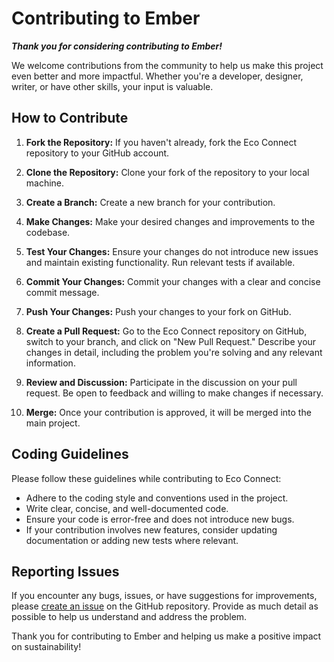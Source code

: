 # Contributing to Ember

***Thank you for considering contributing to Ember!***

We welcome contributions from the community to help us make this project even better and more impactful. Whether you're a developer, designer, writer, or have other skills, your input is valuable.

## How to Contribute

1. **Fork the Repository:** If you haven't already, fork the Eco Connect repository to your GitHub account.

2. **Clone the Repository:** Clone your fork of the repository to your local machine.

3. **Create a Branch:** Create a new branch for your contribution.

4. **Make Changes:** Make your desired changes and improvements to the codebase.

5. **Test Your Changes:** Ensure your changes do not introduce new issues and maintain existing functionality. Run relevant tests if available.

6. **Commit Your Changes:** Commit your changes with a clear and concise commit message.

7. **Push Your Changes:** Push your changes to your fork on GitHub.

8. **Create a Pull Request:** Go to the Eco Connect repository on GitHub, switch to your branch, and click on "New Pull Request." Describe your changes in detail, including the problem you're solving and any relevant information.

9. **Review and Discussion:** Participate in the discussion on your pull request. Be open to feedback and willing to make changes if necessary.

10. **Merge:** Once your contribution is approved, it will be merged into the main project.

## Coding Guidelines

Please follow these guidelines while contributing to Eco Connect:

- Adhere to the coding style and conventions used in the project.
- Write clear, concise, and well-documented code.
- Ensure your code is error-free and does not introduce new bugs.
- If your contribution involves new features, consider updating documentation or adding new tests where relevant.

## Reporting Issues

If you encounter any bugs, issues, or have suggestions for improvements, please [create an issue](https://github.com/EmberTechWorks/Ember/issues) on the GitHub repository. Provide as much detail as possible to help us understand and address the problem.

Thank you for contributing to Ember and helping us make a positive impact on sustainability!
